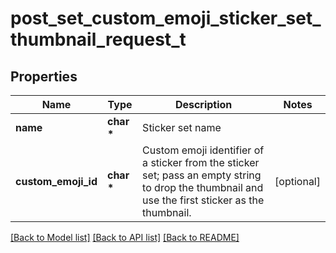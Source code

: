 # post_set_custom_emoji_sticker_set_thumbnail_request_t

## Properties
Name | Type | Description | Notes
------------ | ------------- | ------------- | -------------
**name** | **char \*** | Sticker set name | 
**custom_emoji_id** | **char \*** | Custom emoji identifier of a sticker from the sticker set; pass an empty string to drop the thumbnail and use the first sticker as the thumbnail. | [optional] 

[[Back to Model list]](../README.md#documentation-for-models) [[Back to API list]](../README.md#documentation-for-api-endpoints) [[Back to README]](../README.md)


